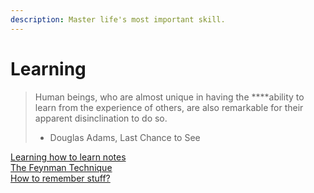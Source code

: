 ```yaml
---
description: Master life's most important skill.
---
```


# Learning

> Human beings, who are almost unique in having the ****ability to learn from the experience of others, are also remarkable for their apparent disinclination to do so.  
> - Douglas Adams, Last Chance to See

[Learning how to learn notes](learning-how-to-learn.md)  
[The Feynman Technique](the-feynman-technique.md)  
[How to remember stuff?](how-to-remember-stuff.md)  




